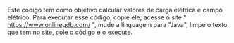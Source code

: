 Este código tem como objetivo calcular valores de carga elétrica e campo elétrico. 
Para executar esse código, copie ele, acesse o site " https://www.onlinegdb.com/ ", mude a linguagem para "Java", limpe o texto que tem no site, cole o código e o execute.